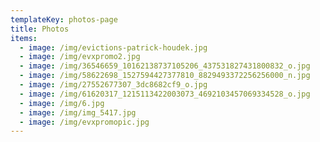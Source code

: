 ```yaml
---
templateKey: photos-page
title: Photos
items:
  - image: /img/evictions-patrick-houdek.jpg
  - image: /img/evxpromo2.jpg
  - image: /img/36546659_10162138737105206_437531827431800832_o.jpg
  - image: /img/58622698_1527594427377810_8829493372256256000_n.jpg
  - image: /img/27552677307_3dc8682cf9_o.jpg
  - image: /img/61620317_1215113422003073_4692103457069334528_o.jpg
  - image: /img/6.jpg
  - image: /img/img_5417.jpg
  - image: /img/evxpromopic.jpg
---
```


